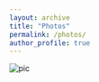 ```yaml
---
layout: archive
title: "Photos"
permalink: /photos/
author_profile: true
---
```


![pic](/images/ryh.jpg"me")


